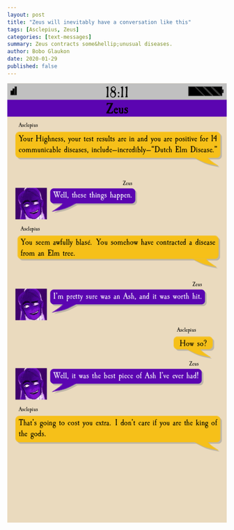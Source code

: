 ```yaml
---
layout: post
title: "Zeus will inevitably have a conversation like this"
tags: [Asclepius, Zeus]
categories: [text-messages]
summary: Zeus contracts some&hellip;unusual diseases.
author: Bobo Glaukon
date: 2020-01-29
published: false
---
```


![Zeus has an uncomfortable conversation with his physicians](/assets/img/dutchelm.png)

